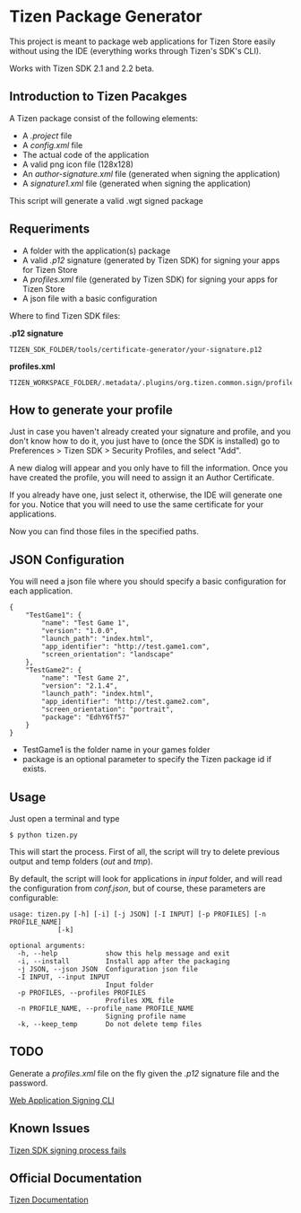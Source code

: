 Tizen Package Generator
=======================

This project is meant to package web applications for Tizen Store easily without
using the IDE (everything works through Tizen's SDK's CLI).

Works with Tizen SDK 2.1 and 2.2 beta.

Introduction to Tizen Pacakges
-------------------------------

A Tizen package consist of the following elements:

* A *.project* file
* A *config.xml* file
* The actual code of the application
* A valid png icon file (128x128)
* An *author-signature.xml* file (generated when signing the application)
* A *signature1.xml* file (generated when signing the application)

This script will generate a valid .wgt signed package

Requeriments
------------

* A folder with the application(s) package
* A valid *.p12* signature (generated by Tizen SDK) for signing your apps for Tizen Store
* A *profiles.xml* file (generated by Tizen SDK) for signing your apps for Tizen Store
* A json file with a basic configuration

Where to find Tizen SDK files:

**.p12 signature**

    TIZEN_SDK_FOLDER/tools/certificate-generator/your-signature.p12

**profiles.xml**

    TIZEN_WORKSPACE_FOLDER/.metadata/.plugins/org.tizen.common.sign/profiles.xml

How to generate your profile
-----------------------------

Just in case you haven't already created your signature and profile, and you
don't know how to do it, you just have to (once the SDK is installed) go to
Preferences > Tizen SDK > Security Profiles, and select "Add".

A new dialog will appear and you only have to fill the information. Once you
have created the profile, you will need to assign it an Author Certificate.

If you already have one, just select it, otherwise, the IDE will generate one
for you. Notice that you will need to use the same certificate for your
applications.

Now you can find those files in the specified paths.

JSON Configuration
------------------

You will need a json file where you should specify a basic configuration for
each application.

    {
        "TestGame1": {
            "name": "Test Game 1",
            "version": "1.0.0",
            "launch_path": "index.html",
            "app_identifier": "http://test.game1.com",
            "screen_orientation": "landscape"
        },
        "TestGame2": {
            "name": "Test Game 2",
            "version": "2.1.4",
            "launch_path": "index.html",
            "app_identifier": "http://test.game2.com",
            "screen_orientation": "portrait",
            "package": "EdhY6Tf57"
        }
    }

* TestGame1 is the folder name in your games folder
* package is an optional parameter to specify the Tizen package id if exists.

Usage
-----

Just open a terminal and type

    $ python tizen.py

This will start the process. First of all, the script will try to delete previous
output and temp folders (*out* and *tmp*).

By default, the script will look for applications in *input* folder, and will
read the configuration from *conf.json*, but of course, these parameters are
configurable:

    usage: tizen.py [-h] [-i] [-j JSON] [-I INPUT] [-p PROFILES] [-n PROFILE_NAME]
                [-k]

    optional arguments:
      -h, --help            show this help message and exit
      -i, --install         Install app after the packaging
      -j JSON, --json JSON  Configuration json file
      -I INPUT, --input INPUT
                            Input folder
      -p PROFILES, --profiles PROFILES
                            Profiles XML file
      -n PROFILE_NAME, --profile_name PROFILE_NAME
                            Signing profile name
      -k, --keep_temp       Do not delete temp files


TODO
-----

Generate a *profiles.xml* file on the fly given the *.p12* signature file and
the password.

[Web Application Signing CLI](https://developer.tizen.org/forums/sdk-ide/web-application-signing-cli)

Known Issues
-------------

[Tizen SDK signing process fails](https://developer.tizen.org/forums/sdk-ide/web-signing-cli-fails)

Official Documentation
-----------------------
[Tizen Documentation](https://developer.tizen.org/help/index.jsp?topic=%2Forg.tizen.web.appprogramming%2Fhtml%2Fide_sdk_tools%2Fcommand_line_interface.htm)

